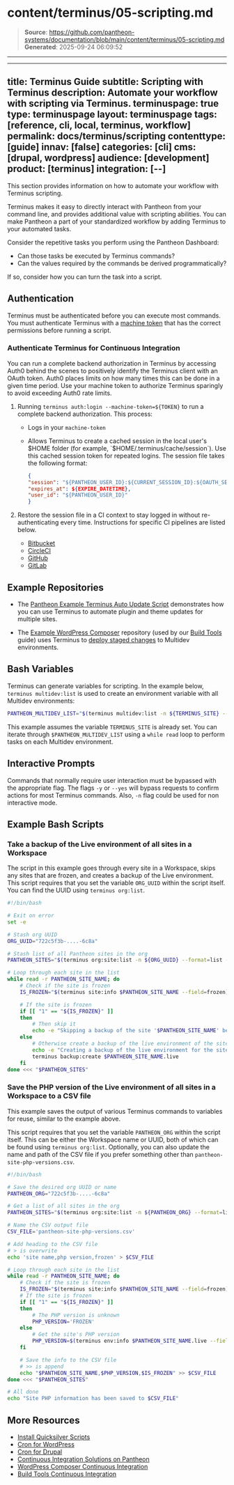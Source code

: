 # content/terminus/05-scripting.md

> **Source**: https://github.com/pantheon-systems/documentation/blob/main/content/terminus/05-scripting.md
> **Generated**: 2025-09-24 06:09:52

---

---
title: Terminus Guide
subtitle: Scripting with Terminus
description: Automate your workflow with scripting via Terminus.
terminuspage: true
type: terminuspage
layout: terminuspage
tags: [reference, cli, local, terminus, workflow]
permalink: docs/terminus/scripting
contenttype: [guide]
innav: [false]
categories: [cli]
cms: [drupal, wordpress]
audience: [development]
product: [terminus]
integration: [--]
---

This section provides information on how to automate your workflow with Terminus scripting.

Terminus makes it easy to directly interact with Pantheon from your command line, and provides additional value with scripting abilities. You can make Pantheon a part of your standardized workflow by adding Terminus to your automated tasks.

Consider the repetitive tasks you perform using the Pantheon Dashboard:

- Can those tasks be executed by Terminus commands?
- Can the values required by the commands be derived programmatically?

If so, consider how you can turn the task into a script.

## Authentication

Terminus must be authenticated before you can execute most commands. You must authenticate Terminus with a [machine token](/terminus/install#machine-token) that has the correct permissions before running a script.

### Authenticate Terminus for Continuous Integration

You can run a complete backend authorization in Terminus by accessing Auth0 behind the scenes to positively identify the Terminus client with an OAuth token. Auth0 places limits on how many times this can be done in a given time period. Use your machine token to authorize Terminus sparingly to avoid exceeding Auth0 rate limits.

1. Running `terminus auth:login --machine-token=${TOKEN}` to run a complete backend authorization. This process:

    - Logs in your `machine-token`
    - Allows Terminus to create a cached session in the local user's $HOME folder (for example, `$HOME/.terminus/cache/session`). Use this cached session token for repeated logins. The session file takes the following format:

        ```json
        {
        "session": "${PANTHEON_USER_ID}:${CURRENT_SESSION_ID}:${OAUTH_SESSION_TOKEN}",
        "expires_at": ${EXPIRE_DATETIME},
        "user_id": "${PANTHEON_USER_ID}"
        }
        ```

1. Restore the session file in a CI context to stay logged in without re-authenticating every time. Instructions for specific CI pipelines are listed below.

    - [Bitbucket](/terminus/ci/bitbucket)
    - [CircleCI](/terminus/ci/circleci)
    - [GitHub](/terminus/ci/github-actions)
    - [GitLab](/terminus/ci/gitlab)


## Example Repositories

- The [Pantheon Example Terminus Auto Update Script](https://github.com/pantheon-systems/example-terminus-auto-update-script) demonstrates how you can use Terminus to automate plugin and theme updates for multiple sites.

- The [Example WordPress Composer](https://github.com/pantheon-systems/example-wordpress-composer) repository (used by our [Build Tools](/guides/build-tools) guide) uses Terminus to [deploy staged changes](https://github.com/pantheon-systems/example-wordpress-composer/blob/46ff34e2b9f421a1c0eae72ade80376e8dd42f31/.circleci/deploy-to-pantheon.sh) to Multidev environments.

## Bash Variables

Terminus can generate variables for scripting. In the example below, `terminus multidev:list` is used to create an environment variable with all Multidev environments:

```bash
PANTHEON_MULTIDEV_LIST="$(terminus multidev:list -n ${TERMINUS_SITE} --format=list --field=Name)"
```

This example assumes the variable `TERMINUS_SITE` is already set. You can iterate through `$PANTHEON_MULTIDEV_LIST` using a `while read` loop to perform tasks on each Multidev environment.

## Interactive Prompts

Commands that normally require user interaction must be bypassed with the appropriate flag. The flags `-y` or `--yes` will bypass requests to confirm actions for most Terminus commands. Also, `-n` flag could be used for non interactive mode.

## Example Bash Scripts

### Take a backup of the Live environment of all sites in a Workspace

The script in this example goes through every site in a Workspace, skips any sites that are frozen, and creates a backup of the Live environment. This script requires that you set the variable `ORG_UUID` within the script itself. You can find the UUID using `terminus org:list`.


```bash
#!/bin/bash

# Exit on error
set -e

# Stash org UUID
ORG_UUID="722c5f3b-....-6c8a"

# Stash list of all Pantheon sites in the org
PANTHEON_SITES="$(terminus org:site:list -n ${ORG_UUID} --format=list --field=Name)"

# Loop through each site in the list
while read -r PANTHEON_SITE_NAME; do
    # Check if the site is frozen
    IS_FROZEN="$(terminus site:info $PANTHEON_SITE_NAME --field=frozen)"

    # If the site is frozen
    if [[ "1" == "${IS_FROZEN}" ]]
    then
        # Then skip it
        echo -e "Skipping a backup of the site '$PANTHEON_SITE_NAME' because it is frozen...\n"
    else
        # Otherwise create a backup of the live environment of the site
        echo -e "Creating a backup of the live environment for the site '$PANTHEON_SITE_NAME'...\n"
        terminus backup:create $PANTHEON_SITE_NAME.live
    fi
done <<< "$PANTHEON_SITES"
```

### Save the PHP version of the Live environment of all sites in a Workspace to a CSV file

This example saves the output of various Terminus commands to variables for reuse, similar to the example above.

This script requires that you set the variable `PANTHEON_ORG` within the script itself. This can be either the Workspace name or UUID, both of which can be found using `terminus org:list`. Optionally, you can also update the name and path of the CSV file if you prefer something other than `pantheon-site-php-versions.csv`.

```bash
#!/bin/bash

# Save the desired org UUID or name
PANTHEON_ORG="722c5f3b-....-6c8a"

# Get a list of all sites in the org
PANTHEON_SITES="$(terminus org:site:list -n ${PANTHEON_ORG} --format=list --field=Name)"

# Name the CSV output file
CSV_FILE='pantheon-site-php-versions.csv'

# Add heading to the CSV file
# > is overwrite
echo 'site name,php version,frozen' > $CSV_FILE

# Loop through each site in the list
while read -r PANTHEON_SITE_NAME; do
	# Check if the site is frozen
	IS_FROZEN="$(terminus site:info $PANTHEON_SITE_NAME --field=frozen)"
	# If the site is frozen
    if [[ "1" == "${IS_FROZEN}" ]]
    then
		# The PHP version is unknown
		PHP_VERSION='FROZEN'
	else
		# Get the site's PHP version
		PHP_VERSION=$(terminus env:info $PANTHEON_SITE_NAME.live --field php_version)
	fi

	# Save the info to the CSV file
	# >> is append
	echo "$PANTHEON_SITE_NAME,$PHP_VERSION,$IS_FROZEN" >> $CSV_FILE
done <<< "$PANTHEON_SITES"

# All done
echo "Site PHP information has been saved to $CSV_FILE"
```



## More Resources

- [Install Quicksilver Scripts](/guides/quicksilver/install-script)
- [Cron for WordPress](/guides/wordpress-developer/wordpress-cron)
- [Cron for Drupal](/drupal-cron)
- [Continuous Integration Solutions on Pantheon](/continuous-integration)
- [WordPress Composer Continuous Integration](/guides/wordpress-composer/create-wp-site-composer-ci-auto-test#continuous-integration)
- [Build Tools Continuous Integration](/guides/wordpress-composer/create-wp-site-composer-ci-auto-test#continuous-integration)
